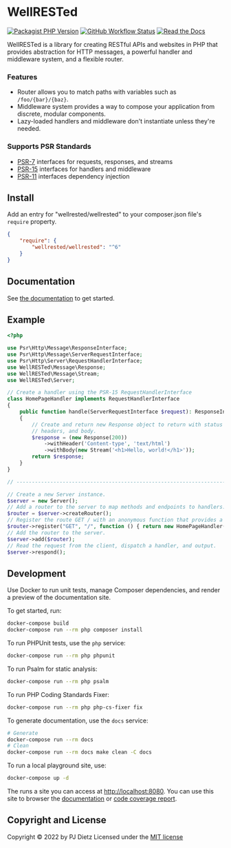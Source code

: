 WellRESTed
==========


[![Packagist PHP Version](https://img.shields.io/packagist/dependency-v/wellrested/wellrested/php?style=flat-square)](https://packagist.org/packages/wellrested/wellrested)
[![GitHub Workflow Status](https://img.shields.io/github/actions/workflow/status/wellrestedphp/wellrested/ci.yml?style=flat-square)](https://github.com/wellrestedphp/wellrested/actions/workflows/ci.yml)
[![Read the Docs](https://img.shields.io/readthedocs/wellrested?style=flat-square)](https://wellrested.readthedocs.io/en/latest/)

WellRESTed is a library for creating RESTful APIs and websites in PHP that provides abstraction for HTTP messages, a powerful handler and middleware system, and a flexible router.

### Features

- Router allows you to match paths with variables such as `/foo/{bar}/{baz}`.
- Middleware system provides a way to compose your application from discrete, modular components.
- Lazy-loaded handlers and middleware don't instantiate unless they're needed.

### Supports PSR Standards

- [PSR-7](https://www.php-fig.org/psr/psr-7/) interfaces for requests, responses, and streams
- [PSR-15](https://www.php-fig.org/psr/psr-15/) interfaces for handlers and middleware
- [PSR-11](https://www.php-fig.org/psr/psr-11/) interfaces dependency injection

Install
-------

Add an entry for "wellrested/wellrested" to your composer.json file's `require` property.

```json
{
    "require": {
        "wellrested/wellrested": "^6"
    }
}
```

Documentation
-------------

See [the documentation](https://wellrested.readthedocs.org/en/latest/) to get started.

Example
-------

```php
<?php

use Psr\Http\Message\ResponseInterface;
use Psr\Http\Message\ServerRequestInterface;
use Psr\Http\Server\RequestHandlerInterface;
use WellRESTed\Message\Response;
use WellRESTed\Message\Stream;
use WellRESTed\Server;

// Create a handler using the PSR-15 RequestHandlerInterface
class HomePageHandler implements RequestHandlerInterface
{
    public function handle(ServerRequestInterface $request): ResponseInterface
    {
        // Create and return new Response object to return with status code,
        // headers, and body.
        $response = (new Response(200))
            ->withHeader('Content-type', 'text/html')
            ->withBody(new Stream('<h1>Hello, world!</h1>'));
        return $response;
    }
}

// -----------------------------------------------------------------------------

// Create a new Server instance.
$server = new Server();
// Add a router to the server to map methods and endpoints to handlers.
$router = $server->createRouter();
// Register the route GET / with an anonymous function that provides a handler.
$router->register("GET", "/", function () { return new HomePageHandler(); });
// Add the router to the server.
$server->add($router);
// Read the request from the client, dispatch a handler, and output.
$server->respond();
```

Development
-----------

Use Docker to run unit tests, manage Composer dependencies, and render a preview of the documentation site.

To get started, run:

```bash
docker-compose build
docker-compose run --rm php composer install
```

To run PHPUnit tests, use the `php` service:

```bash
docker-compose run --rm php phpunit
```

To run Psalm for static analysis:

```bash
docker-compose run --rm php psalm
```

To run PHP Coding Standards Fixer:

```bash
docker-compose run --rm php php-cs-fixer fix
```

To generate documentation, use the `docs` service:

```bash
# Generate
docker-compose run --rm docs
# Clean
docker-compose run --rm docs make clean -C docs
```

To run a local playground site, use:

```bash
docker-compose up -d
```

The runs a site you can access at [http://localhost:8080](http://localhost:8080). You can use this site to browser the [documentation](http://localhost:8080/docs/) or [code coverage report](http://localhost:8080/coverage/).

Copyright and License
---------------------
Copyright © 2022 by PJ Dietz
Licensed under the [MIT license](http://opensource.org/licenses/MIT)
